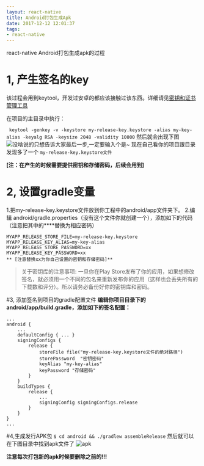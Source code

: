 ```yaml
---
layout: react-native
title: Android打包生成Apk
date: 2017-12-12 12:01:37
tags:
- react-native
---
```


 react-native Android打包生成apk的过程
<!-- more -->


# 1, 产生签名的key

该过程会用到keytool，开发过安卓的都应该接触过该东西。详细请见[密钥和证书管理工具](https://docs.oracle.com/javase/7/docs/technotes/tools/solaris/keytool.html)

在项目的主目录中执行：

` keytool -genkey -v -keystore my-release-key.keystore -alias my-key-alias -keyalg RSA -keysize 2048 -validity 10000`
然后就会出现下图
![没啥说的只想告诉大家最后一步,一定要输入个是~](http://upload-images.jianshu.io/upload_images/4985985-a5e7befee857b9a5.png?imageMogr2/auto-orient/strip%7CimageView2/2/w/1240)
现在自己看你的项目跟目录发现多了一个 `my-release-key.keystore文件`

**[注：在产生的时候需要提供密钥和存储密码，后续会用到]**

# 2, 设置gradle变量
1.把my-release-key.keystore文件放到你工程中的android/app文件夹下。
2.编辑 android/gradle.properties（没有这个文件你就创建一个），添加如下的代码（注意把其中的****替换为相应密码）
```
MYAPP_RELEASE_STORE_FILE=my-release-key.keystore
MYAPP_RELEASE_KEY_ALIAS=my-key-alias
MYAPP_RELEASE_STORE_PASSWORD=xx 
MYAPP_RELEASE_KEY_PASSWORD=xx
** [注意替换xx为你自己设置的密钥和存储密码]**
```
>关于密钥库的注意事项:
一旦你在Play Store发布了你的应用，如果想修改签名，就必须用一个不同的包名来重新发布你的应用（这样也会丢失所有的下载数和评分）。所以请务必备份好你的密钥库和密码。

#3, 添加签名到项目的gradle配置文件
**编辑你项目目录下的android/app/build.gradle，添加如下的签名配置：**
```
...
android {
    ...
    defaultConfig { ... }
    signingConfigs {
        release {
            storeFile file("my-release-key.keystore文件的绝对路径")
            storePassword  "密钥密码"
            keyAlias "my-key-alias" 
            keyPassword "存储密码"
        }
    }
    buildTypes {
        release {
            ...
            signingConfig signingConfigs.release
        }
    }
}
...
```


#4,生成发行APK包
`$ cd android && ./gradlew assembleRelease`
然后就可以在下图目录中找到apk文件了
![apk](http://upload-images.jianshu.io/upload_images/4985985-e6e230f9ab27ffc6.png?imageMogr2/auto-orient/strip%7CimageView2/2/w/1240)

**注意每次打包新的apk时候要删除之前的!!!**